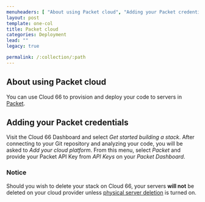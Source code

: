 ```yaml
---
menuheaders: [ "About using Packet cloud", "Adding your Packet credentials", "Notice" ]
layout: post
template: one-col
title: Packet cloud
categories: Deployment
lead: ""
legacy: true

permalink: /:collection/:path
---
```










## About using Packet cloud

You can use Cloud 66 to provision and deploy your code to servers in [Packet](https://www.packet.net/).






## Adding your Packet credentials

Visit the Cloud 66 Dashboard and select _Get started building a stack_. After connecting to your Git repository and analyzing your code, you will be asked to _Add your cloud platform_. From this menu, select _Packet_ and provide your Packet API Key from _API Keys_ on your _Packet Dashboard_.









### Notice

Should you wish to delete your stack on Cloud 66, your servers **will not** be deleted on your cloud provider unless [physical server deletion](/managing-your-stack/server-deletion) is turned on.




